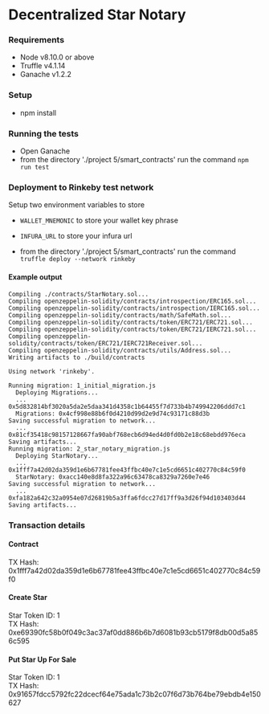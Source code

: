 # Decentralized Star Notary

### Requirements
* Node v8.10.0 or above  
* Truffle v4.1.14
* Ganache v1.2.2
  
### Setup  
* npm install

### Running the tests
* Open Ganache
* from the directory './project 5/smart_contracts' run the command ``` npm run test ```     

### Deployment to Rinkeby test network
Setup two environment variables to store 
* ``` WALLET_MNEMONIC ``` to store your wallet key phrase
* ``` INFURA_URL ``` to store your infura url

* from the directory './project 5/smart_contracts' run the command ``` truffle deploy --network rinkeby ``` 

#### Example output
```
Compiling ./contracts/StarNotary.sol...
Compiling openzeppelin-solidity/contracts/introspection/ERC165.sol...
Compiling openzeppelin-solidity/contracts/introspection/IERC165.sol...
Compiling openzeppelin-solidity/contracts/math/SafeMath.sol...
Compiling openzeppelin-solidity/contracts/token/ERC721/ERC721.sol...
Compiling openzeppelin-solidity/contracts/token/ERC721/IERC721.sol...
Compiling openzeppelin-solidity/contracts/token/ERC721/IERC721Receiver.sol...
Compiling openzeppelin-solidity/contracts/utils/Address.sol...
Writing artifacts to ./build/contracts

Using network 'rinkeby'.

Running migration: 1_initial_migration.js
  Deploying Migrations...
  ... 0x5d832814bf3020a5da2e5daa341d4358c1b64455f7d733b4b749942206ddd7c1
  Migrations: 0x4cf998e88b6f0d4210d99d2e9d74c93171c88d3b
Saving successful migration to network...
  ... 0x81cf35418c98157128667fa90abf768ecb6d94ed4d0fd0b2e18c68ebdd976eca
Saving artifacts...
Running migration: 2_star_notary_migration.js
  Deploying StarNotary...
  ... 0x1fff7a42d02da359d1e6b67781fee43ffbc40e7c1e5cd6651c402770c84c59f0
  StarNotary: 0xacc140e8d8fa322a96c63478ca8329a7260e7e46
Saving successful migration to network...
  ... 0xfa182a642c32a0954e07d26819b5a3ffa6fdcc27d17ff9a3d26f94d103403d44
Saving artifacts...
```
### Transaction details
#### Contract
TX Hash: 0x1fff7a42d02da359d1e6b67781fee43ffbc40e7c1e5cd6651c402770c84c59f0  

#### Create Star
Star Token ID: 1  
TX Hash: 0xe69390fc58b0f049c3ac37af0dd886b6b7d6081b93cb5179f8db00d5a856c595  

#### Put Star Up For Sale
Star Token ID: 1  
TX Hash: 0x91657fdcc5792fc22dcecf64e75ada1c73b2c07f6d73b764be79ebdb4e150627
